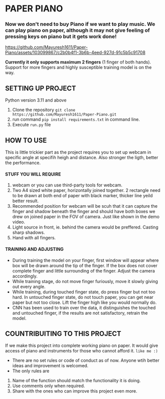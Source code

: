 # PAPER PIANO

### Now we don't need to buy Piano if we want to play music. We can play piano on paper, although it may not give feeling of pressing keys on piano but it gets work done!

https://github.com/Mayuresh1611/Paper-Piano/assets/103099867/c2b0b4f1-3b6b-4eed-927d-91c5b5c91708

**Currently it only supports maximum 2 fingers** (1 finger of both hands). Support for more fingers and highly susceptible training model is on the way.

## SETTING UP PROJECT
Python version 3.11 and above
1.  Clone the repository ```git clone https://github.com/Mayuresh1611/Paper-Piano.git```
2. run command ```pip install requirements.txt``` in command line.
3. Execute ```run.py``` file

## HOW TO USE   
This is little trickier part as the project requires you to set up webcam in specific angle at specifih heigh and distance. Also  stronger the ligth, better the performance. 
#### STUFF YOU WILL REQUIRE 
1. webcam or you can use third-party tools for webcam. 
2. Two A4 sized white paper, horizontally joined together. 2 rectangle need to be drawn at both end of paper with black marker, thicker line yeild better result. 
3. Recommended position for webcam will be scuh that it can capture the finger and shadow beneath the finger and should have both boxes we drew on joined paper in the FOV of camera.
Just like shown in the demo video.
4. Light source in front, ie. behind the camera would be preffered. Casting sharp shadows.
4. Hand with all fingers.

#### TRAINING AND ADJUSTING
* During training the model on your finger, first window will appear where box will be drawn around the tip of the finger. If the box does not cover complete finger and little surrounding of the finger. Adjust the camera accordingly.
* While training stage, do not move finger furiously, move it slowly giving out every angle.
* While training, during touched finger state, do press finger but not too hard. In untouched finger state, do not touch paper, you can get near paper but not too close. Lift the finger high like you would normally do.
* CNN has been used to train over the data, it distinguishes the touched and untouched finger, if the results are not satisfactory, retrain the model.    
## COUNTRIBUITING TO THIS PROJECT
If we make this project into complete working piano on paper. It would give access of piano and instruments for those who cannot afford it. ```like me :)``` 

* There are no set rules or code of conduct as of now. Anyone wtih better ideas and improvement is welcomed. 
* The only rules are
1. Name of the function should match the functionality it is doing.
2. Use comments only when required. 
3. Share with the ones who can improve this project even more.

